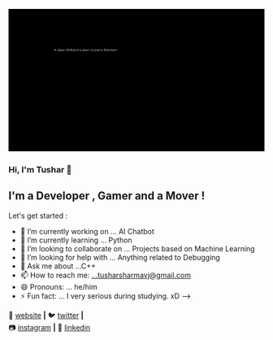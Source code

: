 ![Cover Image](https://github.com/tusharxsharma/tusharxsharma/raw/master/images/UNTITLED.png)
### Hi, I'm Tushar 👋

## I'm a Developer , Gamer and a Mover !



Let's get started : 

- 🔭 I’m currently working on ... AI Chatbot
- 🌱 I’m currently learning ... Python 
- 👯 I’m looking to collaborate on ... Projects based on Machine Learning
- 🤔 I’m looking for help with ... Anything related to Debugging
- 💬 Ask me about ...C++ 
- 📫 How to reach me: ...tusharsharmavj@gmail.com 
- 😄 Pronouns: ... he/him
- ⚡ Fun fact: ... I very serious during studying. xD 
-->

🏡 [website][website] **|** 
🐦 [twitter][twitter] **|**  
📷 [instagram][instagram] **|** 
👔 [linkedin][linkedin]

[banner]: https://raw.githubusercontent.com/bradgarropy/bradgarropy/master/banner.png
[website]: https://tusharxsharma.github.io
[twitter]: https://twitter.com/tusharxsharma
[twitch]: https://steamcommunity.com/id/TusharSharma
[instagram]: https://instagram.com/jaggerxr
[linkedin]: https://linkedin.com/in/tusharsharmavj
